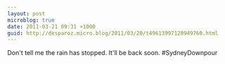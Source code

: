 ```yaml
---
layout: post
microblog: true
date: 2011-03-21 09:31 +1000
guid: http://desparoz.micro.blog/2011/03/20/t49613997128949760.html
---
```

Don't tell me the rain has stopped. It'll be back soon. #SydneyDownpour
